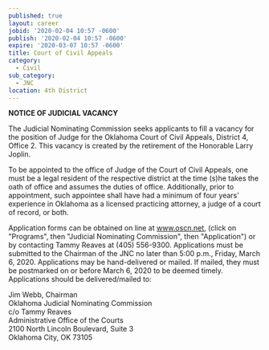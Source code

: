 ```yaml
---
published: true
layout: career
jobid: '2020-02-04 10:57 -0600'
publish: '2020-02-04 10:57 -0600'
expire: '2020-03-07 10:57 -0600'
title: Court of Civil Appeals
category:
  - Civil
sub_category:
  - JNC
location: 4th District
---
```

**NOTICE OF JUDICIAL VACANCY**
 
The Judicial Nominating Commission seeks applicants to fill a vacancy for the position of Judge for the Oklahoma Court of Civil Appeals, District 4, Office 2. This vacancy is created by the retirement of the Honorable Larry Joplin.
 
To be appointed to the office of Judge of the Court of Civil Appeals, one must be a legal resident of the respective district at the time (s)he takes the oath of office and assumes the duties of office. Additionally, prior to appointment, such appointee shall have had a minimum of four years’ experience in Oklahoma as a licensed practicing attorney, a judge of a court of record, or both.
 
Application forms can be obtained on line at www.oscn.net, (click on "Programs", then "Judicial Nominating Commission", then "Application") or by contacting Tammy Reaves at (405) 556-9300. Applications must be submitted to the Chairman of the JNC no later than 5:00 p.m., Friday, March 6, 2020.  Applications may be hand-delivered or mailed.  If mailed, they must be postmarked on or before March 6, 2020 to be deemed timely. Applications should be delivered/mailed to:   
 
 
Jim Webb, Chairman  
Oklahoma Judicial Nominating Commission  
c/o Tammy Reaves  
Administrative Office of the Courts  
2100 North Lincoln Boulevard, Suite 3  
Oklahoma City, OK  73105
